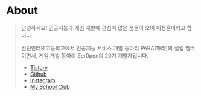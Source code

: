 # About
<!--This is the blog site for [Compy](https://github.com/COMPY07/Blog)::github{repo="COMPY07/Blog"}-->

>  안녕하세요!
> 인공지능과 게임 개발에 관심이 많은 꿈돌이 오이 이정훈이라고 합니다.
> 
> 선린인터넷고등학교에서 인공지능 서비스 개발 동아리 PARA(파라)의 설립 멤버이면서, 게임 개발 동아리 Zer0pen의 20기 개발자입니다.
> 
> - [Tistory](https://compy07.tistory.com/)
> - [Github](https://github.com/COMPY07)
> - [Instagram](https://www.instagram.com/compy07/)
> - [My School Club](https://sunrin-para.dev/)